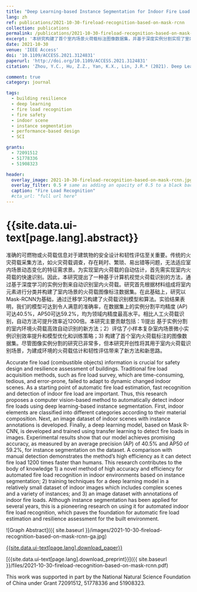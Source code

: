 ```yaml
---
title: "Deep Learning-based Instance Segmentation for Indoor Fire Load Recognition"
lang: zh
ref: publications/2021-10-30-fireload-recognition-based-on-mask-rcnn
collection: publications
permalink: /publications/2021-10-30-fireload-recognition-based-on-mask-rcnn
excerpt: '本研究构建了首个室内场景火荷载标注图像数据集，并基于深度实例分割实现了室内火荷载的识别，为未来室内火荷载自动估计、风险与韧性评估奠定了基础。'
date: 2021-10-30
venue: 'IEEE Access'
doi: '10.1109/ACCESS.2021.3124831'
paperurl: 'http://doi.org/10.1109/ACCESS.2021.3124831'
citation: 'Zhou, Y.C., Hu, Z.Z., Yan, K.X., Lin, J.R.* (2021). Deep Learning-based Instance Segmentation for Indoor Fire Load Recognition. <i>IEEE Access</i>, 9, xxx-xxx. doi: 10.1109/ACCESS.2021.3124831'

comment: true
category: journal

tags: 
  - building resilience
  - deep learning
  - fire load recognition
  - fire safety
  - indoor scene
  - instance segmentation
  - performance-based design
  - SCI

grants:
  - 72091512
  - 51778336
  - 51908323

header:
  overlay_image: 2021-10-30-fireload-recognition-based-on-mask-rcnn.jpg
  overlay_filter: 0.5 # same as adding an opacity of 0.5 to a black background
  caption: "Fire Load Recognition"
  #cta_url: "full url here"
---
```



{{site.data.ui-text[page.lang].abstract}}
====

准确的可燃物或火荷载信息对于建筑物的安全设计和韧性评估至关重要。传统的火灾荷载采集方法，如火灾荷载调查，存在耗时、繁琐、易出错等问题，无法适应室内场景动态变化的特征需求景。为实现室内火荷载的自动估计，首先需实现室内火荷载的快速识别。因此，本研究提出了一种基于计算机视觉火荷载识别的方法，通过基于深度学习的实例分割来自动识别室内火荷载。研究首先根据材料组成将室内元素进行分类并构建了室内场景的火荷载图像标注数据集。在此基础上，研究以Mask-RCNN为基础，通过迁移学习构建了火荷载识别模型和算法。实验结果表明，我们的模型可达到令人满意的准确率，在数据集上的实例分割平均精度 (AP)可达40.5%，AP50可达59.2%，均为领域内精度最高水平。相比人工火荷载识别，自动方法可提升效率近1200倍。本研究主要贡献包括：1)提出 基于实例分割的室内环境火荷载高效自动识别的新方法；2）评估了小样本复杂室内场景微小实例识别效率提升和模型优化和训练策略；3) 构建了首个室内火荷载标注的图像数据集。尽管图像实例分割的研究已非常多，但本研究开创性将其用于室内火荷载识别场景，为建成环境的火荷载估计和韧性评估带来了新方法和新思路。 

Accurate fire load (combustible objects) information is crucial for safety design and resilience assessment of buildings. Traditional fire load acquisition methods, such as fire load survey, which are time-consuming, tedious, and error-prone, failed to adapt to dynamic changed indoor scenes. As a starting point of automatic fire load estimation, fast recognition and detection of indoor fire load are important. Thus, this research proposes a computer vision-based method to automatically detect indoor fire loads using deep learning-based instance segmentation. First, indoor elements are classified into different categories according to their material composition. Next, an image dataset of indoor scenes with instance annotations is developed. Finally, a deep learning model, based on Mask R-CNN, is developed and trained using transfer learning to detect fire loads in images. Experimental results show that our model achieves promising accuracy, as measured by an average precision (AP) of 40.5% and AP50 of 59.2%, for instance segmentation on the dataset. A comparison with manual detection demonstrates the method’s high efficiency as it can detect fire load 1200 times faster than humans. This research contributes to the body of knowledge 1) a novel method of high accuracy and efficiency for automated fire load recognition in indoor environments based on instance segmentation; 2) training techniques for a deep learning model in a relatively small dataset of indoor images which includes complex scenes and a variety of instances; and 3) an image dataset with annotations of indoor fire loads. Although instance segmentation has been applied for several years, this is a pioneering research on using it for automated indoor fire load recognition, which paves the foundation for automatic fire load estimation and resilience assessment for the built environment.

![Graph Abstract]({{ site.baseurl }}/images/2021-10-30-fireload-recognition-based-on-mask-rcnn-ga.jpg)

[{{site.data.ui-text[page.lang].download_paper}}]({{page.paperurl}})

[{{site.data.ui-text[page.lang].download_preprint}}]({{ site.baseurl }}/files/2021-10-30-fireload-recognition-based-on-mask-rcnn.pdf)

This work was supported in part by the National Natural Science Foundation of China under Grant 72091512, 51778336 and 51908323.